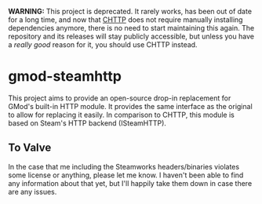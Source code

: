 **WARNING:** This project is deprecated. It rarely works, has been out of date
for a long time, and now that [CHTTP](https://github.com/timschumi/gmod-chttp)
does not require manually installing dependencies anymore, there is no need to
start maintaining this again. The repository and its releases will stay
publicly accessible, but unless you have a _really good_ reason for it, you
should use CHTTP instead.

# gmod-steamhttp

This project aims to provide an open-source drop-in replacement for GMod's
built-in HTTP module. It provides the same interface as the original to
allow for replacing it easily. In comparison to CHTTP, this module is based
on Steam's HTTP backend (ISteamHTTP).

## To Valve

In the case that me including the Steamworks headers/binaries violates some
license or anything, please let me know. I haven't been able to find any
information about that yet, but I'll happily take them down in case there are
any issues.
